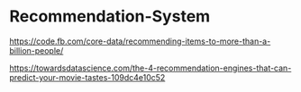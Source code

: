 # Recommendation-System

https://code.fb.com/core-data/recommending-items-to-more-than-a-billion-people/

https://towardsdatascience.com/the-4-recommendation-engines-that-can-predict-your-movie-tastes-109dc4e10c52



